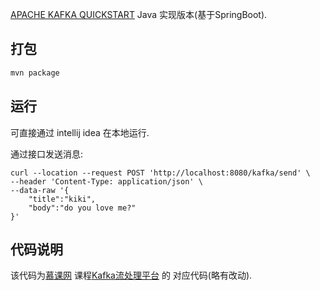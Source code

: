 [APACHE KAFKA QUICKSTART](https://kafka.apache.org/quickstart) Java 实现版本(基于SpringBoot).

## 打包
```sh
mvn package
```

## 运行
可直接通过 intellij idea 在本地运行.

通过接口发送消息:
```shell
curl --location --request POST 'http://localhost:8080/kafka/send' \
--header 'Content-Type: application/json' \
--data-raw '{
    "title":"kiki",
    "body":"do you love me?"
}'
```

## 代码说明
该代码为[慕课网](https://www.imooc.com/) 课程[Kafka流处理平台](https://www.imooc.com/learn/1043) 的 对应代码(略有改动).
